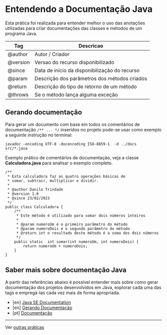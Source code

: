 # Entendendo a Documentação Java

Esta prática foi realizada para entender melhor o uso das anotações utilizadas para criar documentações das classes e métodos de um programa Java.

|Tag|Descricao|
|---|---|
@author|Autor / Criador
@version|Versao do recurso disponibilizado
@since|Data de início da disponibilização do recurso
@param|Descrição dos parâmetros dos métodos criados
@return|Descrição do tipo de retorno de um método
@throws|Se o método lança alguma exceção

## Gerando documentação

Para gerar um documento com base em todos os comentários de documentação `/** ... */` inseridos no projeto pode-se usar como exemplo a seguinte instrução no terminal:

```
javadoc -encoding UTF-8 -docencoding ISO-8859-1  -d ../docs  src/*.java
```

Exemplo prático de comentários de documentação, veja a classe **Calculadora.java** para analisar o exemplo completo.

```
/**
 * Esta calculadora faz as quatro operações básicas de
 * somar, subtrair, multiplicar e dividir.
 * 
 * @author Danilo Trindade
 * @version 1.0
 * @since 23/02/2023
 */
public class Calculadora {
	/**
	 * Este método é utilizado para somar dois números inteiros
	 * 
	 * @param numeroUm é o primeiro parâmetro do método
	 * @param numeroDois é o segundo parâmetro do método
	 * @return int o resultado deste método é a soma dos dois números
	 */
	public static  int somar(int numeroUm, int numeroDois) {
		return numeroUm + numeroDois;
	}
}
```

## Saber mais sobre documentação Java

A partir das referências abaixo é possível entender mais sobre como gerar documentação dos projetos desenvolvidos em Java, explorar cada uma das tags e empregá-las cada vez mais de forma apropriada.

- [en] [Java SE Documentation](https://docs.oracle.com/javase/7/docs/technotes/tools/windows/javadoc.html)
- [en] [Gerando Documentação](https://dev.java/learn/jvm/tools/core/javadoc)
- [pt] [Documentação](https://glysns.gitbook.io/java-basico/sintaxe/documentacao)

---

Ver [outras práticas](https://github.com/danilotc/bootcamp-dio-banco-pan/tree/main/src/praticas)